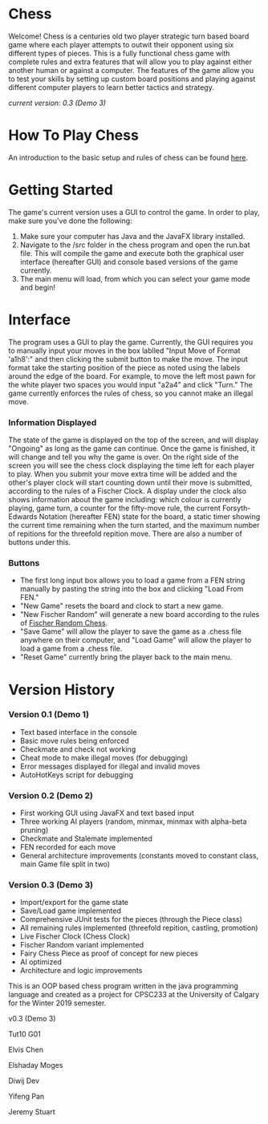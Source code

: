 # Chess
Welcome!  Chess is a centuries old two player strategic turn based board game where each player attempts to outwit their opponent using six different types of pieces.  This is a fully functional chess game with complete rules and extra features that will allow you to play against either another human or against a computer.  The features of the game allow you to test your skills by setting up custom board positions and playing against different computer players to learn better tactics and strategy.

*current version: 0.3 (Demo 3)*

# How To Play Chess
An introduction to the basic setup and rules of chess can be found [here](https://www.chess.com/learn-how-to-play-chess).

# Getting Started
The game's current version uses a GUI to control the game.  In order to play, make sure you've done the following:
  1. Make sure your computer has Java and the JavaFX library installed.
  2. Navigate to the /src folder in the chess program and open the run.bat file.  This will compile the game and execute both the graphical user interface (hereafter GUI) and console based versions of the game currently.
  3. The main menu will load, from which you can select your game mode and begin!
  
# Interface
The program uses a GUI to play the game.  Currently, the GUI requires you to manually input your moves in the box lablled "Input Move of Format 'a1h8':" and then clicking the submit button to make the move.  The input format take the starting position of the piece as noted using the labels around the edge of the board.  For example, to move the left most pawn for the white player two spaces you would input "a2a4" and click "Turn."  The game currently enforces the rules of chess, so you cannot make an illegal move.  

### Information Displayed
The state of the game is displayed on the top of the screen, and will display "Ongoing" as long as the game can continue.  Once the game is finished, it will change and tell you why the game is over.  On the right side of the screen you will see the chess clock displaying the time left for each player to play.  When you submit your move extra time will be added and the other's player clock will start counting down until their move is submitted, according to the rules of a Fischer Clock.  A display under the clock also shows information about the game including: which colour is currently playing, game turn, a counter for the fifty-move rule, the current Forsyth-Edwards Notation (hereafter FEN) state for the board, a static timer showing the current time remaining when the turn started, and the maximum number of repitions for the threefold repition move.  There are also a number of buttons under this.

### Buttons
  - The first long input box allows you to load a game from a FEN string manually by pasting the string into the box and clicking "Load From FEN."  
  - "New Game" resets the board and clock to start a new game.  
  - "New Fischer Random" will generate a new board according to the rules of [Fischer Random Chess](https://en.wikipedia.org/wiki/Chess960).
  - "Save Game" will allow the player to save the game as a .chess file anywhere on their computer, and "Load Game" will allow the player to load a game from a .chess file. 
  - "Reset Game" currently bring the player back to the main menu.


# Version History

### Version 0.1 (Demo 1)
  - Text based interface in the console
  - Basic move rules being enforced
  - Checkmate and check not working
  - Cheat mode to make illegal moves (for debugging)
  - Error messages displayed for illegal and invalid moves
  - AutoHotKeys script for debugging
  
### Version 0.2 (Demo 2)
  - First working GUI using JavaFX and text based input
  - Three working AI players (random, minmax, minmax with alpha-beta pruning)
  - Checkmate and Stalemate implemented
  - FEN recorded for each move
  - General architecture improvements (constants moved to constant class, main Game file split in two)
  
### Version 0.3 (Demo 3)
  - Import/export for the game state
  - Save/Load game implemented
  - Comprehensive JUnit tests for the pieces (through the Piece class)
  - All remaining rules implemented (threefold repition, castling, promotion)
  - Live Fischer Clock (Chess Clock)
  - Fischer Random variant implemented
  - Fairy Chess Piece as proof of concept for new pieces
  - AI optimized
  - Architecture and logic improvements

This is an OOP based chess program written in the java programming language and created as a project for CPSC233 at the University of Calgary for the Winter 2019 semester.

v0.3 (Demo 3)

Tut10 G01

Elvis Chen

Elshaday Moges

Diwij Dev

Yifeng Pan

Jeremy Stuart
